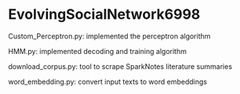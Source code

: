 # EvolvingSocialNetwork6998

Custom_Perceptron.py: implemented the perceptron algorithm

HMM.py: implemented decoding and training algorithm 

download_corpus.py: tool to scrape SparkNotes literature summaries

word_embedding.py: convert input texts to word embeddings
